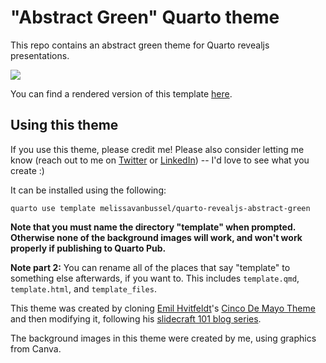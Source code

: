 # "Abstract Green" Quarto theme

This repo contains an abstract green theme for Quarto revealjs presentations.

![](demo.gif)

You can find a rendered version of this template [here](https://melissavanbussel.quarto.pub/quarto-revealjs-abstract-green/).

## Using this theme

If you use this theme, please credit me! Please also consider letting me know (reach out to me on [Twitter](https://twitter.com/melvanbussel) or [LinkedIn](https://www.linkedin.com/in/melissavanbussel/)) -- I'd love to see what you create :)

It can be installed using the following:

```
quarto use template melissavanbussel/quarto-revealjs-abstract-green
```

**Note that you must name the directory "template" when prompted. Otherwise none of the background images will work, and won't work properly if publishing to Quarto Pub.**

**Note part 2:** You can rename all of the places that say "template" to something else afterwards, if you want to. This includes `template.qmd`, `template.html`, and `template_files`.

This theme was created by cloning [Emil Hvitfeldt](https://www.emilhvitfeldt.com/)'s [Cinco De Mayo Theme](https://github.com/EmilHvitfeldt/quarto-revealjs-cinco-de-mayo/tree/main) and then modifying it, following his [slidecraft 101 blog series](https://www.emilhvitfeldt.com/post/slidecraft-scss-themes/).

The background images in this theme were created by me, using graphics from Canva.
